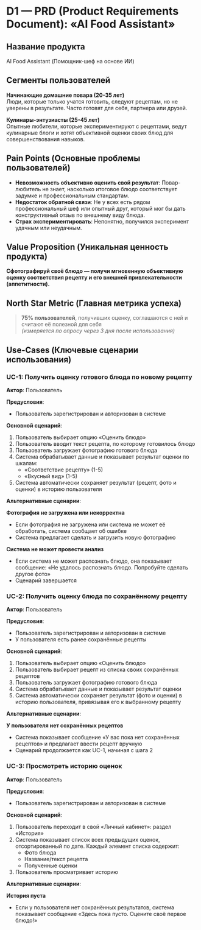 # D1 — PRD (Product Requirements Document): «AI Food Assistant»

## Название продукта
AI Food Assistant (Помощник-шеф на основе ИИ)

## Сегменты пользователей

**Начинающие домашние повара (20-35 лет)**  
Люди, которые только учатся готовить, следуют рецептам, но не уверены в результате. Часто готовят для себя, партнера или друзей.

**Кулинары-энтузиасты (25-45 лет)**  
Опытные любители, которые экспериментируют с рецептами, ведут кулинарные блоги и хотят объективной оценки своих блюд для совершенствования навыков.

## Pain Points (Основные проблемы пользователей)

- **Невозможность объективно оценить свой результат**: Повар-любитель не знает, насколько итоговое блюдо соответствует задумке и профессиональным стандартам.
- **Недостаток обратной связи**: Не у всех есть рядом профессиональный шеф или опытный друг, который мог бы дать конструктивный отзыв по внешнему виду блюда.
- **Страх экспериментировать**: Непонятно, получился эксперимент удачным или неудачным.

## Value Proposition (Уникальная ценность продукта)

**Сфотографируй своё блюдо — получи мгновенную объективную оценку соответствия рецепту и его внешней привлекательности (аппетитности).**

## North Star Metric (Главная метрика успеха)

> **75% пользователей**, получивших оценку, соглашаются с ней и считают её полезной для себя  
> *(измеряется по опросу через 3 дня после использования)*

## Use-Cases (Ключевые сценарии использования)

### UC-1: Получить оценку готового блюда по новому рецепту

**Актор**: Пользователь

**Предусловия**:
- Пользователь зарегистрирован и авторизован в системе

**Основной сценарий**:
1. Пользователь выбирает опцию «Оценить блюдо»
2. Пользователь вводит текст рецепта, по которому готовилось блюдо
3. Пользователь загружает фотографию готового блюда
4. Система обрабатывает данные и показывает результат оценки по шкалам:
   - «Соответствие рецепту» (1-5)
   - «Вкусный вид» (1-5)
5. Система автоматически сохраняет результат (рецепт, фото и оценки) в историю пользователя

**Альтернативные сценарии**:

**Фотография не загружена или некорректна**
- Если фотография не загружена или система не может её обработать, система сообщает об ошибке
- Система предлагает сделать и загрузить новую фотографию

**Система не может провести анализ**
- Если система не может распознать блюдо, она показывает сообщение: «Не удалось распознать блюдо. Попробуйте сделать другое фото»
- Сценарий завершается

### UC-2: Получить оценку блюда по сохранённому рецепту

**Актор**: Пользователь

**Предусловия**:
- Пользователь зарегистрирован и авторизован в системе
- У пользователя есть ранее сохранённые рецепты

**Основной сценарий**:
1. Пользователь выбирает опцию «Оценить блюдо»
2. Пользователь выбирает рецепт из списка своих сохранённых рецептов
3. Пользователь загружает фотографию готового блюда
4. Система обрабатывает данные и показывает результат оценки
5. Система автоматически сохраняет результат (фото и оценки) в историю пользователя, привязывая его к выбранному рецепту

**Альтернативные сценарии**:

**У пользователя нет сохранённых рецептов**
- Система показывает сообщение «У вас пока нет сохранённых рецептов» и предлагает ввести рецепт вручную
- Сценарий продолжается как UC-1, начиная с шага 2

### UC-3: Просмотреть историю оценок

**Актор**: Пользователь

**Предусловия**:
- Пользователь зарегистрирован и авторизован в системе

**Основной сценарий**:
1. Пользователь переходит в свой «Личный кабинет»: раздел «История»
2. Система показывает список всех предыдущих оценок, отсортированный по дате. Каждый элемент списка содержит:
   - Фото блюда
   - Название/текст рецепта
   - Полученные оценки
3. Пользователь просматривает историю

**Альтернативные сценарии**:

**История пуста**
- Если у пользователя нет сохранённых результатов, система показывает сообщение «Здесь пока пусто. Оцените своё первое блюдо!»
